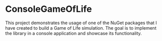# ConsoleGameOfLife
This project demonstrates the usage of one of the NuGet packages that I have created to build a Game of Life simulation. The goal is to implement the library in a console application and showcase its functionality.
